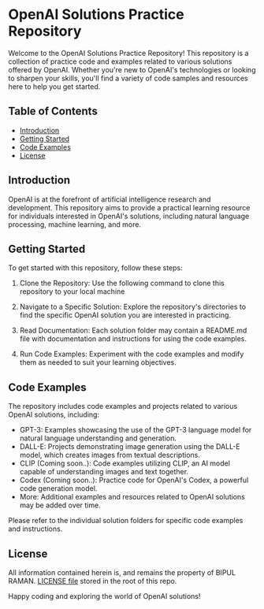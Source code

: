 # OpenAI Solutions Practice Repository

Welcome to the OpenAI Solutions Practice Repository! This repository is a collection of practice code and examples related to various solutions offered by OpenAI. Whether you're new to OpenAI's technologies or looking to sharpen your skills, you'll find a variety of code samples and resources here to help you get started.

## Table of Contents

- [Introduction](#introduction)
- [Getting Started](#getting-started)
- [Code Examples](#code-examples)
- [License](#license)

## Introduction

OpenAI is at the forefront of artificial intelligence research and development. This repository aims to provide a practical learning resource for individuals interested in OpenAI's solutions, including natural language processing, machine learning, and more.

## Getting Started

To get started with this repository, follow these steps:

1. Clone the Repository: Use the following command to clone this repository to your local machine

2. Navigate to a Specific Solution: Explore the repository's directories to find the specific OpenAI solution you are interested in practicing.

3. Read Documentation: Each solution folder may contain a README.md file with documentation and instructions for using the code examples.

4. Run Code Examples: Experiment with the code examples and modify them as needed to suit your learning objectives.

## Code Examples

The repository includes code examples and projects related to various OpenAI solutions, including:

- GPT-3: Examples showcasing the use of the GPT-3 language model for natural language understanding and generation.
- DALL-E: Projects demonstrating image generation using the DALL-E model, which creates images from textual descriptions.
- CLIP (Coming soon..): Code examples utilizing CLIP, an AI model capable of understanding images and text together.
- Codex (Coming soon..): Practice code for OpenAI's Codex, a powerful code generation model.
- More: Additional examples and resources related to OpenAI solutions may be added over time.

Please refer to the individual solution folders for specific code examples and instructions.

## License
All information contained herein is, and remains the property of BIPUL RAMAN. [LICENSE file](./LICENSE) stored in the root of this repo. 

Happy coding and exploring the world of OpenAI solutions!